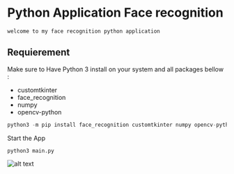 # Python Application Face recognition

    welcome to my face recognition python application

## Requierement

Make sure to Have Python 3 install on your system and all packages bellow :

- customtkinter
- face_recognition
- numpy
- opencv-python

```python
python3 -m pip install face_recognition customtkinter numpy opencv-python
```

Start the App

```
python3 main.py
```

![alt text](https://github.com/charley04310/polytech-face-recognition/img/app.png)
